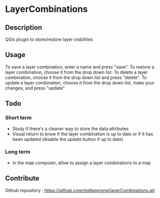 # LayerCombinations #


## Description ##

QGis plugin to store/restore layer visbilities


## Usage ##

To save a layer combination, enter a name and press "save".
To restore a layer combination, choose it from the drop down list.
To delete a layer combination, choose it from the drop down list and press "delete".
To update a layer combination, choose it from the drop down list, make your changes, and press "update"


## Todo ##

### Short term ###
- Study if there's a cleaner way to store the data attributes
- Visual return to know if the layer combination is up to date or if it has been updated (disable the update button if up to date)

### Long term ###
- In the map composer, allow to assign a layer combinations to a map

## Contribute ##
Github repository : https://github.com/redlegoreng/layerCombinations.git
